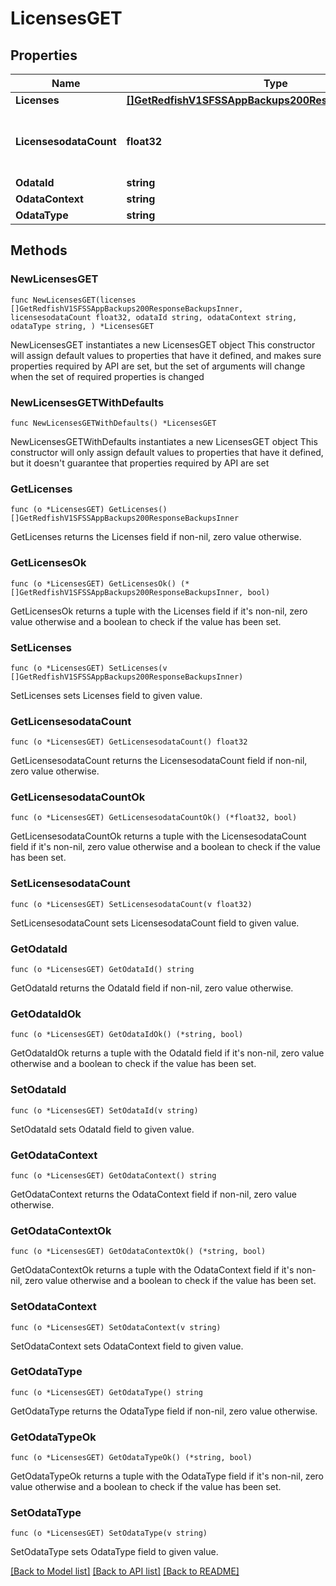 # LicensesGET

## Properties

Name | Type | Description | Notes
------------ | ------------- | ------------- | -------------
**Licenses** | [**[]GetRedfishV1SFSSAppBackups200ResponseBackupsInner**](GetRedfishV1SFSSAppBackups200ResponseBackupsInner.md) |  | 
**LicensesodataCount** | **float32** | Number of licenses installed on the SFSS VM | 
**OdataId** | **string** |  | 
**OdataContext** | **string** |  | 
**OdataType** | **string** |  | 

## Methods

### NewLicensesGET

`func NewLicensesGET(licenses []GetRedfishV1SFSSAppBackups200ResponseBackupsInner, licensesodataCount float32, odataId string, odataContext string, odataType string, ) *LicensesGET`

NewLicensesGET instantiates a new LicensesGET object
This constructor will assign default values to properties that have it defined,
and makes sure properties required by API are set, but the set of arguments
will change when the set of required properties is changed

### NewLicensesGETWithDefaults

`func NewLicensesGETWithDefaults() *LicensesGET`

NewLicensesGETWithDefaults instantiates a new LicensesGET object
This constructor will only assign default values to properties that have it defined,
but it doesn't guarantee that properties required by API are set

### GetLicenses

`func (o *LicensesGET) GetLicenses() []GetRedfishV1SFSSAppBackups200ResponseBackupsInner`

GetLicenses returns the Licenses field if non-nil, zero value otherwise.

### GetLicensesOk

`func (o *LicensesGET) GetLicensesOk() (*[]GetRedfishV1SFSSAppBackups200ResponseBackupsInner, bool)`

GetLicensesOk returns a tuple with the Licenses field if it's non-nil, zero value otherwise
and a boolean to check if the value has been set.

### SetLicenses

`func (o *LicensesGET) SetLicenses(v []GetRedfishV1SFSSAppBackups200ResponseBackupsInner)`

SetLicenses sets Licenses field to given value.


### GetLicensesodataCount

`func (o *LicensesGET) GetLicensesodataCount() float32`

GetLicensesodataCount returns the LicensesodataCount field if non-nil, zero value otherwise.

### GetLicensesodataCountOk

`func (o *LicensesGET) GetLicensesodataCountOk() (*float32, bool)`

GetLicensesodataCountOk returns a tuple with the LicensesodataCount field if it's non-nil, zero value otherwise
and a boolean to check if the value has been set.

### SetLicensesodataCount

`func (o *LicensesGET) SetLicensesodataCount(v float32)`

SetLicensesodataCount sets LicensesodataCount field to given value.


### GetOdataId

`func (o *LicensesGET) GetOdataId() string`

GetOdataId returns the OdataId field if non-nil, zero value otherwise.

### GetOdataIdOk

`func (o *LicensesGET) GetOdataIdOk() (*string, bool)`

GetOdataIdOk returns a tuple with the OdataId field if it's non-nil, zero value otherwise
and a boolean to check if the value has been set.

### SetOdataId

`func (o *LicensesGET) SetOdataId(v string)`

SetOdataId sets OdataId field to given value.


### GetOdataContext

`func (o *LicensesGET) GetOdataContext() string`

GetOdataContext returns the OdataContext field if non-nil, zero value otherwise.

### GetOdataContextOk

`func (o *LicensesGET) GetOdataContextOk() (*string, bool)`

GetOdataContextOk returns a tuple with the OdataContext field if it's non-nil, zero value otherwise
and a boolean to check if the value has been set.

### SetOdataContext

`func (o *LicensesGET) SetOdataContext(v string)`

SetOdataContext sets OdataContext field to given value.


### GetOdataType

`func (o *LicensesGET) GetOdataType() string`

GetOdataType returns the OdataType field if non-nil, zero value otherwise.

### GetOdataTypeOk

`func (o *LicensesGET) GetOdataTypeOk() (*string, bool)`

GetOdataTypeOk returns a tuple with the OdataType field if it's non-nil, zero value otherwise
and a boolean to check if the value has been set.

### SetOdataType

`func (o *LicensesGET) SetOdataType(v string)`

SetOdataType sets OdataType field to given value.



[[Back to Model list]](../README.md#documentation-for-models) [[Back to API list]](../README.md#documentation-for-api-endpoints) [[Back to README]](../README.md)


